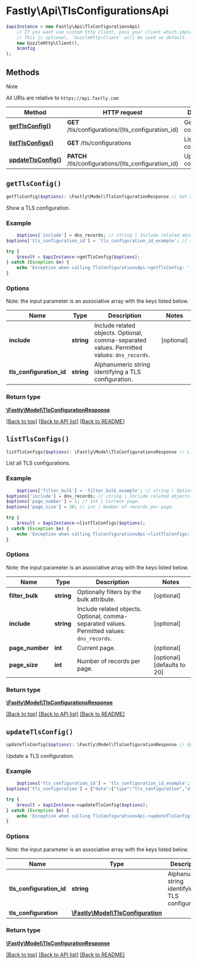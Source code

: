 # Fastly\Api\TlsConfigurationsApi


```php
$apiInstance = new Fastly\Api\TlsConfigurationsApi(
    // If you want use custom http client, pass your client which implements `GuzzleHttp\ClientInterface`.
    // This is optional, `GuzzleHttp\Client` will be used as default.
    new GuzzleHttp\Client(),
    $config
);
```

## Methods

> [!NOTE]
> All URIs are relative to `https://api.fastly.com`

Method | HTTP request | Description
------ | ------------ | -----------
[**getTlsConfig()**](TlsConfigurationsApi.md#getTlsConfig) | **GET** /tls/configurations/{tls_configuration_id} | Get a TLS configuration
[**listTlsConfigs()**](TlsConfigurationsApi.md#listTlsConfigs) | **GET** /tls/configurations | List TLS configurations
[**updateTlsConfig()**](TlsConfigurationsApi.md#updateTlsConfig) | **PATCH** /tls/configurations/{tls_configuration_id} | Update a TLS configuration


## `getTlsConfig()`

```php
getTlsConfig($options): \Fastly\Model\TlsConfigurationResponse // Get a TLS configuration
```

Show a TLS configuration.

### Example
```php
    $options['include'] = dns_records; // string | Include related objects. Optional, comma-separated values. Permitted values: `dns_records`.
$options['tls_configuration_id'] = 'tls_configuration_id_example'; // string | Alphanumeric string identifying a TLS configuration.

try {
    $result = $apiInstance->getTlsConfig($options);
} catch (Exception $e) {
    echo 'Exception when calling TlsConfigurationsApi->getTlsConfig: ', $e->getMessage(), PHP_EOL;
}
```

### Options

Note: the input parameter is an associative array with the keys listed below.

Name | Type | Description  | Notes
------------- | ------------- | ------------- | -------------
**include** | **string** | Include related objects. Optional, comma-separated values. Permitted values: `dns_records`. | [optional]
**tls_configuration_id** | **string** | Alphanumeric string identifying a TLS configuration. |

### Return type

[**\Fastly\Model\TlsConfigurationResponse**](../Model/TlsConfigurationResponse.md)

[[Back to top]](#) [[Back to API list]](../../README.md#endpoints)
[[Back to README]](../../README.md)

## `listTlsConfigs()`

```php
listTlsConfigs($options): \Fastly\Model\TlsConfigurationsResponse // List TLS configurations
```

List all TLS configurations.

### Example
```php
    $options['filter_bulk'] = 'filter_bulk_example'; // string | Optionally filters by the bulk attribute.
$options['include'] = dns_records; // string | Include related objects. Optional, comma-separated values. Permitted values: `dns_records`.
$options['page_number'] = 1; // int | Current page.
$options['page_size'] = 20; // int | Number of records per page.

try {
    $result = $apiInstance->listTlsConfigs($options);
} catch (Exception $e) {
    echo 'Exception when calling TlsConfigurationsApi->listTlsConfigs: ', $e->getMessage(), PHP_EOL;
}
```

### Options

Note: the input parameter is an associative array with the keys listed below.

Name | Type | Description  | Notes
------------- | ------------- | ------------- | -------------
**filter_bulk** | **string** | Optionally filters by the bulk attribute. | [optional]
**include** | **string** | Include related objects. Optional, comma-separated values. Permitted values: `dns_records`. | [optional]
**page_number** | **int** | Current page. | [optional]
**page_size** | **int** | Number of records per page. | [optional] [defaults to 20]

### Return type

[**\Fastly\Model\TlsConfigurationsResponse**](../Model/TlsConfigurationsResponse.md)

[[Back to top]](#) [[Back to API list]](../../README.md#endpoints)
[[Back to README]](../../README.md)

## `updateTlsConfig()`

```php
updateTlsConfig($options): \Fastly\Model\TlsConfigurationResponse // Update a TLS configuration
```

Update a TLS configuration.

### Example
```php
    $options['tls_configuration_id'] = 'tls_configuration_id_example'; // string | Alphanumeric string identifying a TLS configuration.
$options['tls_configuration'] = {"data":{"type":"tls_configuration","attributes":{"name":"New TLS configuration name"}}}; // \Fastly\Model\TlsConfiguration

try {
    $result = $apiInstance->updateTlsConfig($options);
} catch (Exception $e) {
    echo 'Exception when calling TlsConfigurationsApi->updateTlsConfig: ', $e->getMessage(), PHP_EOL;
}
```

### Options

Note: the input parameter is an associative array with the keys listed below.

Name | Type | Description  | Notes
------------- | ------------- | ------------- | -------------
**tls_configuration_id** | **string** | Alphanumeric string identifying a TLS configuration. |
**tls_configuration** | [**\Fastly\Model\TlsConfiguration**](../Model/TlsConfiguration.md) |  | [optional]

### Return type

[**\Fastly\Model\TlsConfigurationResponse**](../Model/TlsConfigurationResponse.md)

[[Back to top]](#) [[Back to API list]](../../README.md#endpoints)
[[Back to README]](../../README.md)
